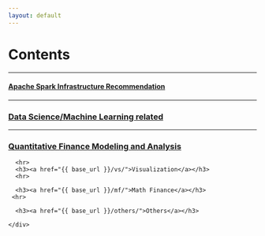```yaml
---
layout: default
---
```



<div class="piktowrapper-embed" pikto-uid="6777706-devenv" >
    <div class="pikto-canvas-wrap">
        <div class="pikto-canvas"></div>
    </div>
</div>
<script>
    (function(d){
        var js, id="pikto-embed-js", ref=d.getElementsByTagName("script")[0];
        if (d.getElementById(id)) { return;}
        js=d.createElement("script"); js.id=id; js.async=true;
        js.src="https://magic.piktochart.com/assets/embedding/embed.js";
        ref.parentNode.insertBefore(js, ref);
    }(document));
</script>


# Contents 

<hr>
<div class="grid grid-pad">
  <div class="col-1-1">
    <div class="content">


<h4><a href="{{ base_url }}/bigdata/spark-infra">Apache Spark Infrastructure Recommendation</a></h4>

<hr>
      <h3><a href="{{ base_url }}/bigdata/">Data Science/Machine Learning related</a></h3>
            <hr>
      <h3><a href="{{ base_url }}/qf/">Quantitative Finance Modeling and Analysis</a></h3>



      <hr>
      <h3><a href="{{ base_url }}/vs/">Visualization</a></h3>
      <hr>

      <h3><a href="{{ base_url }}/mf/">Math Finance</a></h3>
     <hr>

      <h3><a href="{{ base_url }}/others/">Others</a></h3>
      
    </div>
  </div>
</div>
<!--
<div class="grid grid-pad">
    <div class="col-1-1">
       <div class="content">
           <h2><font color="Grey">Quantitative Finance Modeling and Analysis</font></h2>
       </div>
    </div>
</div>
<div class="grid grid-pad">
    <div class="col-1-1">
        <div class="content">
            <h3><a href="{{ base_url }}/modeling-analysis/linear-regression/">Basic Linear Regression</a></h3>
        </div>
     </div>

    <div class="col-1-1">
        <div class="content">
            <h3><a href="{{ base_url }}/modeling-analysis/crsp-index/">Understanding CRSP indexes</a></h3>
        </div>
     </div>

     <div class="col-1-1">
        <div class="content">
            <h3><a href="{{ base_url }}/modeling-analysis/mvo/">Mean Variance Optimization examples(VBA, Python, Matlab)</a></h3>
        </div>
     </div>

    <div class="col-1-1">
        <div class="content">
            <h3><a href="{{ base_url }}/bigdata/spark-var/">Value at Risk on Apache Spark</a></h3>
        </div>
     </div> 
</div>
<hr>

<div class="grid grid-pad">
    <div class="col-1-1">
       <div class="content">
           <h2><font color="Grey">Data Science<br>Machine Learning Related</font></h2>
       </div>
    </div>
</div>


<div class="grid grid-pad">
    <div class="col-1-1">
        <div class="content">
            <h3><a href="{{base_url}}/bigdata/mongodb-php/">MongoDB PHP driver</a></h3>
        </div>
     </div>
</div>

<div class="grid grid-pad">
    <div class="col-1-1">
        <div class="content">
            <h3><a href="{{base_url}}/bigdata/data-cleaning">Data Cleaning</a></h3>
        </div>
     </div>
</div>
<div class="grid grid-pad">
    <div class="col-1-1">
        <div class="content">
            <h3><a href="{{base_url}}/bigdata/twitter-analysis">Twitter Analysis w/ NLP</a></h3>
        </div>
     </div>
</div>
<hr>

<div class="grid grid-pad">
    <div class="col-1-1">
       <div class="content">
           <h2><font color="Grey">Visualization and Geography</font></h2>
       </div>
    </div>
</div>
<div class="grid grid-pad">
    <div class="col-1-2">
        <div class="content">
            <h3><a href="{{base_url}}/visual/">Tableu Exercises</a></h3>
            <p>Tableau practices including interfacing with R. </p>
        </div>
     </div>
     <div class="col-1-2">
        <div class="content">
            <h3><a href="{{base_url}}/geomap/">ArcGIS Exercises</a></h3> 
            <p>ArcGIS Desktop practices including using ArcGIS Server.</p>
        </div>
     </div> 
</div>

-->
<hr>
